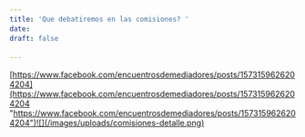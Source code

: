 ```yaml
---
title: 'Que debatiremos en las comisiones? '
date: 
draft: false

---
```

[https://www.facebook.com/encuentrosdemediadores/posts/1573159626204204](https://www.facebook.com/encuentrosdemediadores/posts/1573159626204204 "https://www.facebook.com/encuentrosdemediadores/posts/1573159626204204")![](/images/uploads/comisiones-detalle.png)